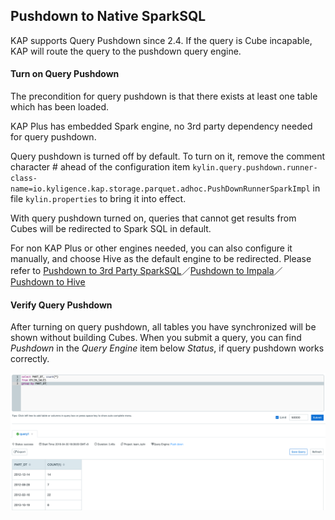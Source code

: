 ##  Pushdown to Native SparkSQL

KAP supports Query Pushdown since 2.4. If the query is Cube incapable, KAP will route the query to the pushdown query engine. 

#### Turn on Query Pushdown

The precondition for query pushdown is that there exists at least one table which has been loaded.

KAP Plus has embedded Spark engine, no 3rd party dependency needed for query pushdown.

Query pushdown is turned off by default. To turn on it, remove the comment character # ahead of the configuration item `kylin.query.pushdown.runner-class-name=io.kyligence.kap.storage.parquet.adhoc.PushDownRunnerSparkImpl` in file `kylin.properties` to bring it into  effect. 

With query pushdown turned on, queries that cannot get results from Cubes will be redirected to Spark SQL in default. 

For non KAP Plus or other engines needed, you can also configure it manually, and choose Hive as the default engine to be redirected. Please refer to [Pushdown to 3rd Party SparkSQL](pushdown_sparksql.en.md)／[Pushdown to Impala](pushdown_impala.en.md)／[Pushdown to Hive](pushdown_hive.en.md)

#### Verify Query Pushdown

After turning on query pushdown, all tables you have synchronized will be shown without building Cubes. When you submit a query, you can find *Pushdown* in the *Query Engine* item below *Status*, if query pushdown works correctly.

![](images/query_pushdown_enable.png)
